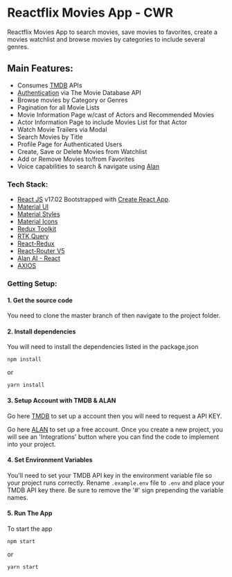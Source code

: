 # Reactflix Movies App - CWR

Reactflix Movies App to search movies, save movies to favorites, create a movies watchlist and browse movies by categories to include several genres.

## Main Features:

- Consumes [TMDB](https://www.themoviedb.org/) APIs
- [Authentication](https://developers.themoviedb.org/3/getting-started/authentication) via The Movie Database API
- Browse movies by Category or Genres
- Pagination for all Movie Lists
- Movie Information Page w/cast of Actors and Recommended Movies
- Actor Information Page to include Movies List for that Actor
- Watch Movie Trailers via Modal
- Search Movies by Title
- Profile Page for Authenticated Users
- Create, Save or Delete Movies from Watchlist
- Add or Remove Movies to/from Favorites
- Voice capabilities to search & navigate using [Alan](https://alan.app/)

### Tech Stack:
- [React JS](https://reactjs.org/docs/getting-started.html) v17.02 Bootstrapped with [Create React App](https://github.com/facebook/create-react-app).
- [Material UI](https://mui.com/material-ui/getting-started/installation/) 
- [Material Styles](https://mui.com/system/styles/basics/) 
- [Material Icons](https://mui.com/material-ui/material-icons/#main-content) 
- [Redux Toolkit](https://redux-toolkit.js.org/introduction/getting-started)
- [RTK Query](https://redux-toolkit.js.org/rtk-query/overview)
- [React-Redux](https://react-redux.js.org/introduction/getting-started)
- [React-Router V5](https://v5.reactrouter.com/web/guides/quick-start)
- [Alan AI - React](https://alan.app/docs/client-api/web/react/)
- [AXIOS](https://axios-http.com/docs/intro)

### Getting Setup:
#### 1. Get the source code
You need to clone the master branch of then navigate to the project folder.
#### 2. Install dependencies
You will need to install the dependencies listed in the package.json
```
npm install
```
or
```
yarn install
```
#### 3. Setup Account with TMDB & ALAN
Go here [TMDB](https://www.themoviedb.org/signup?language=en-US) to set up a account then you will need to request a API KEY.

Go here [ALAN](https://alan.app/) to set up a free account. Once you create a new project, you will see an 'Integrations' button where you can find the code to implement into your project.

#### 4. Set Environment Variables
You'll need to set your TMDB API key in the environment variable file so your project runs correctly. Rename `.example.env` file to `.env` and place your TMDB API key there. Be sure to remove the '#' sign prepending the variable names.

#### 5. Run The App
To start the app 
```
npm start
```
or
```
yarn start
```
